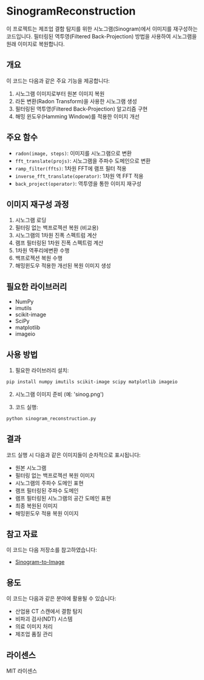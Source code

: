 # SinogramReconstruction

이 프로젝트는 제조업 결함 탐지를 위한 시노그램(Sinogram)에서 이미지를 재구성하는 코드입니다. 필터링된 역투영(Filtered Back-Projection) 방법을 사용하여 시노그램을 원래 이미지로 복원합니다.

## 개요

이 코드는 다음과 같은 주요 기능을 제공합니다:

1. 시노그램 이미지로부터 원본 이미지 복원
2. 라돈 변환(Radon Transform)을 사용한 시노그램 생성
3. 필터링된 역투영(Filtered Back-Projection) 알고리즘 구현
4. 해밍 윈도우(Hamming Window)를 적용한 이미지 개선

## 주요 함수

- `radon(image, steps)`: 이미지를 시노그램으로 변환
- `fft_translate(projs)`: 시노그램을 주파수 도메인으로 변환
- `ramp_filter(ffts)`: 1차원 FFT에 램프 필터 적용
- `inverse_fft_translate(operator)`: 1차원 역 FFT 적용
- `back_project(operator)`: 역투영을 통한 이미지 재구성

## 이미지 재구성 과정

1. 시노그램 로딩
2. 필터링 없는 백프로젝션 복원 (비교용)
3. 시노그램의 1차원 진폭 스펙트럼 계산
4. 램프 필터링된 1차원 진폭 스펙트럼 계산
5. 1차원 역푸리에변환 수행
6. 백프로젝션 복원 수행
7. 해밍윈도우 적용한 개선된 복원 이미지 생성

## 필요한 라이브러리

- NumPy
- imutils
- scikit-image
- SciPy
- matplotlib
- imageio

## 사용 방법

1. 필요한 라이브러리 설치:
```bash
pip install numpy imutils scikit-image scipy matplotlib imageio
```

2. 시노그램 이미지 준비 (예: 'sinog.png')

3. 코드 실행:
```bash
python sinogram_reconstruction.py
```

## 결과

코드 실행 시 다음과 같은 이미지들이 순차적으로 표시됩니다:
- 원본 시노그램
- 필터링 없는 백프로젝션 복원 이미지
- 시노그램의 주파수 도메인 표현
- 램프 필터링된 주파수 도메인
- 램프 필터링된 시노그램의 공간 도메인 표현
- 최종 복원된 이미지
- 해밍윈도우 적용 복원 이미지

## 참고 자료

이 코드는 다음 저장소를 참고하였습니다:
- [Sinogram-to-Image](https://github.com/IanB14/Sinogram-to-Image)

## 용도

이 코드는 다음과 같은 분야에 활용될 수 있습니다:
- 산업용 CT 스캔에서 결함 탐지
- 비파괴 검사(NDT) 시스템
- 의료 이미지 처리
- 제조업 품질 관리

## 라이센스

MIT 라이센스